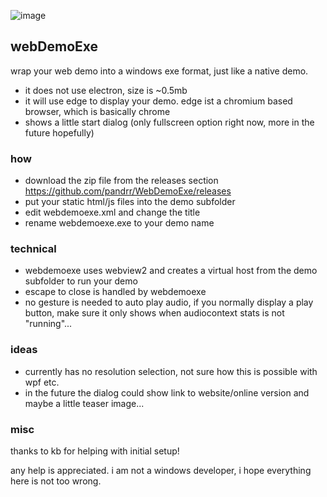 ![image](https://user-images.githubusercontent.com/98792/229349255-04b90ab4-3635-44e1-be25-7f462c89f4e3.png)

## webDemoExe

wrap your web demo into a windows exe format, just like a native demo.

- it does not use electron, size is ~0.5mb
- it will use edge to display your demo. edge ist a chromium based browser, which is basically chrome
- shows a little start dialog (only fullscreen option right now, more in the future hopefully)


### how

- download the zip file from the releases section https://github.com/pandrr/WebDemoExe/releases
- put your static html/js files into the demo subfolder
- edit webdemoexe.xml and change the title
- rename webdemoexe.exe to your demo name

### technical
- webdemoexe uses webview2 and creates a virtual host from the demo subfolder to run your demo
- escape to close is handled by webdemoexe
- no gesture is needed to auto play audio, if you normally display a play button, make sure it only shows when audiocontext stats is not "running"...

### ideas
- currently has no resolution selection, not sure how this is possible with wpf etc.
- in the future the dialog could show link to website/online version and maybe a little teaser image...

### misc

thanks to kb for helping with initial setup!

any help is appreciated. i am not a windows developer, i hope everything here is not too wrong.

